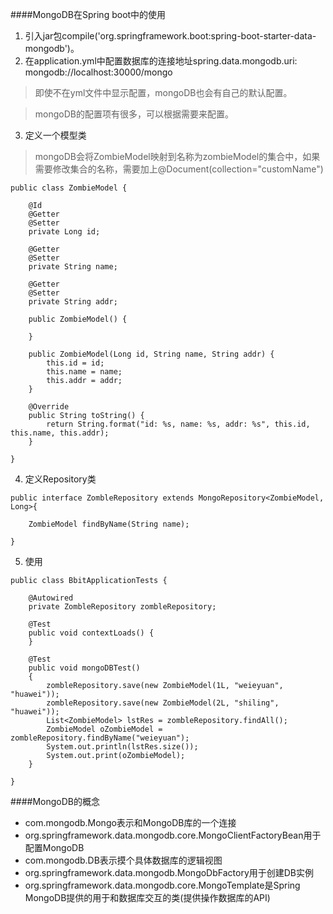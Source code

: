 ####MongoDB在Spring boot中的使用
1. 引入jar包compile('org.springframework.boot:spring-boot-starter-data-mongodb')。
2. 在application.yml中配置数据库的连接地址spring.data.mongodb.uri: mongodb://localhost:30000/mongo

> 即使不在yml文件中显示配置，mongoDB也会有自己的默认配置。

> mongoDB的配置项有很多，可以根据需要来配置。

3. 定义一个模型类

> mongoDB会将ZombieModel映射到名称为zombieModel的集合中，如果需要修改集合的名称，需要加上@Document(collection="customName")

```
public class ZombieModel {

	@Id
	@Getter
	@Setter
	private Long id;

	@Getter
	@Setter
	private String name;

	@Getter
	@Setter
	private String addr;

	public ZombieModel() {

	}

	public ZombieModel(Long id, String name, String addr) {
		this.id = id;
		this.name = name;
		this.addr = addr;
	}

	@Override
	public String toString() {
		return String.format("id: %s, name: %s, addr: %s", this.id, this.name, this.addr);
	}

}
```
4. 定义Repository类

```
public interface ZombleRepository extends MongoRepository<ZombieModel, Long>{

	ZombieModel findByName(String name);
	
}
```

5. 使用

```
public class BbitApplicationTests {

	@Autowired
	private ZombleRepository zombleRepository;
	
	@Test
	public void contextLoads() {
	}
	
	@Test
	public void mongoDBTest()
	{
		zombleRepository.save(new ZombieModel(1L, "weieyuan", "huawei"));
		zombleRepository.save(new ZombieModel(2L, "shiling", "huawei"));
		List<ZombieModel> lstRes = zombleRepository.findAll();
		ZombieModel oZombieModel = zombleRepository.findByName("weieyuan");
		System.out.println(lstRes.size());
		System.out.print(oZombieModel);
	}

}
```

####MongoDB的概念
* com.mongodb.Mongo表示和MongoDB库的一个连接
* org.springframework.data.mongodb.core.MongoClientFactoryBean用于配置MongoDB
* com.mongodb.DB表示摸个具体数据库的逻辑视图
* org.springframework.data.mongodb.MongoDbFactory用于创建DB实例
* org.springframework.data.mongodb.core.MongoTemplate是Spring MongoDB提供的用于和数据库交互的类(提供操作数据库的API)

